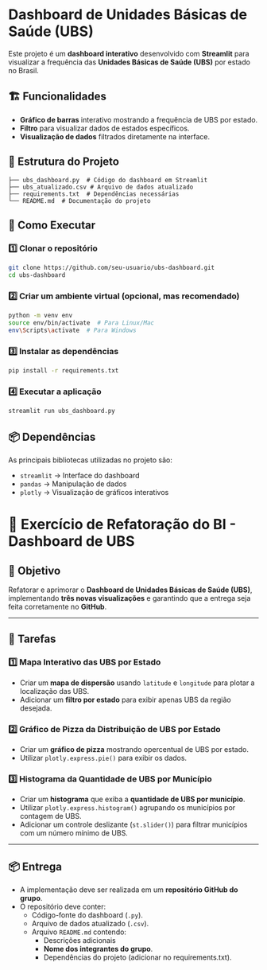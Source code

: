 # Dashboard de Unidades Básicas de Saúde (UBS)

Este projeto é um **dashboard interativo** desenvolvido com **Streamlit** para visualizar a frequência das **Unidades Básicas de Saúde (UBS)** por estado no Brasil.

## 🏗️ Funcionalidades
- **Gráfico de barras** interativo mostrando a frequência de UBS por estado.
- **Filtro** para visualizar dados de estados específicos.
- **Visualização de dados** filtrados diretamente na interface.

## 📂 Estrutura do Projeto
```
├── ubs_dashboard.py  # Código do dashboard em Streamlit
├── ubs_atualizado.csv # Arquivo de dados atualizado
├── requirements.txt  # Dependências necessárias
└── README.md  # Documentação do projeto
```

## 🚀 Como Executar
### 1️⃣ Clonar o repositório
```bash
git clone https://github.com/seu-usuario/ubs-dashboard.git
cd ubs-dashboard
```

### 2️⃣ Criar um ambiente virtual (opcional, mas recomendado)
```bash
python -m venv env
source env/bin/activate  # Para Linux/Mac
env\Scripts\activate  # Para Windows
```

### 3️⃣ Instalar as dependências
```bash
pip install -r requirements.txt
```

### 4️⃣ Executar a aplicação
```bash
streamlit run ubs_dashboard.py
```

## 📦 Dependências
As principais bibliotecas utilizadas no projeto são:
- `streamlit` → Interface do dashboard
- `pandas` → Manipulação de dados
- `plotly` → Visualização de gráficos interativos



# 📌 Exercício de Refatoração do BI - Dashboard de UBS

## 🎯 Objetivo
Refatorar e aprimorar o **Dashboard de Unidades Básicas de Saúde (UBS)**, implementando **três novas visualizações** e garantindo que a entrega seja feita corretamente no **GitHub**.

---

## 🚀 Tarefas

### 1️⃣ Mapa Interativo das UBS por Estado
- Criar um **mapa de dispersão** usando `latitude` e `longitude` para plotar a localização das UBS.
- Adicionar um **filtro por estado** para exibir apenas UBS da região desejada.

### 2️⃣ Gráfico de Pizza da Distribuição de UBS por Estado
- Criar um **gráfico de pizza** mostrando opercentual de UBS por estado.
- Utilizar `plotly.express.pie()` para exibir os dados.

### 3️⃣ Histograma da Quantidade de UBS por Município
- Criar um **histograma** que exiba a **quantidade de UBS por município**.
- Utilizar `plotly.express.histogram()` agrupando os municípios por contagem de UBS.
- Adicionar um controle deslizante (`st.slider()`) para filtrar municípios com um número mínimo de UBS.

---

## 📦 Entrega
- A implementação deve ser realizada em um **repositório GitHub do grupo**.
- O repositório deve conter:
  - Código-fonte do dashboard (`.py`).
  - Arquivo de dados atualizado (`.csv`).
  - Arquivo `README.md` contendo:
    - Descrições adicionais
    - **Nome dos integrantes do grupo**.
    - Dependências do projeto (adicionar no requirements.txt).

